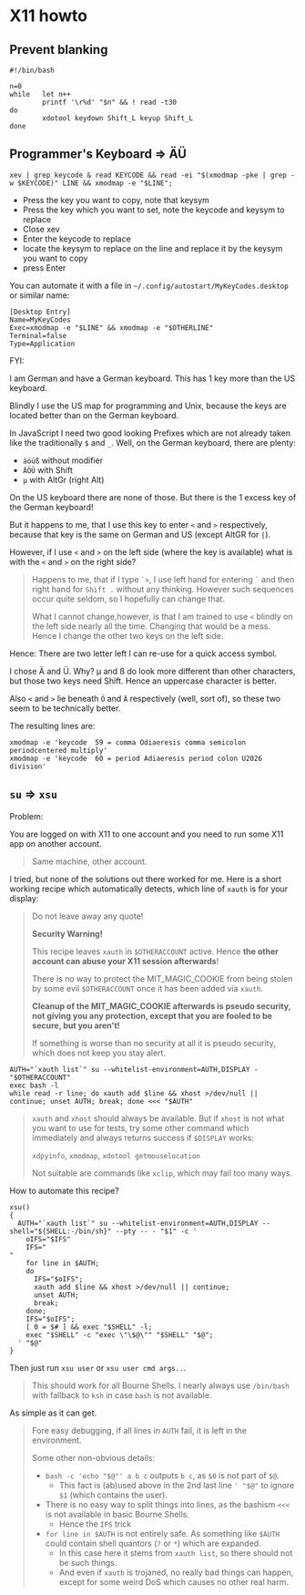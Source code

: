 # X11 howto

## Prevent blanking

```
#!/bin/bash

n=0
while   let n++
        printf '\r%d' "$n" && ! read -t30
do
        xdotool keydown Shift_L keyup Shift_L
done
```

## Programmer's Keyboard => ÄÜ

```
xev | grep keycode & read KEYCODE && read -ei "$(xmodmap -pke | grep -w $KEYCODE)" LINE && xmodmap -e "$LINE"; 
```

- Press the key you want to copy, note that keysym
- Press the key which you want to set, note the keycode and keysym to replace
- Close xev
- Enter the keycode to replace
- locate the keysym to replace on the line and replace it by the keysym you want to copy
- press Enter

You can automate it with a file in `~/.config/autostart/MyKeyCodes.desktop` or similar name:

```
[Desktop Entry]
Name=MyKeyCodes
Exec=xmodmap -e "$LINE" && xmodmap -e "$OTHERLINE"
Terminal=false
Type=Application
```

FYI:

I am German and have a German keyboard.  This has 1 key more than the US keyboard.

Blindly I use the US map for programming and Unix, because the keys are located better than on the German keyboard.

In JavaScript I need two good looking Prefixes which are not already taken like the traditionally `$` and `_`.  Well, on the German keyboard, there are plenty:

- `äöüß` without modifier
- `ÄÖÜ` with Shift
- `µ` with AltGr (right Alt)

On the US keyboard there are none of those.  But there is the 1 excess key of the German keyboard!

But it happens to me, that I use this key to enter `<` and `>` respectively, because that key is the same on German and US (except AltGR for `|`).

However, if I use `<` and `>` on the left side (where the key is available) what is with the `<` and `>` on the right side?

> Happens to me, that if I type `` `> ``, I use left hand for entering `` ` `` and then right hand for `Shift .` without any thinking.
> However such sequences occur quite seldom, so I hopefully can change that.
>
> What I cannot change,however, is that I am trained to use `<` blindly on the left side nearly all the time.
> Changing that would be a mess.  Hence I change the other two keys on the left side.

Hence:  There are two letter left I can re-use for a quick access symbol.

I chose Ä and Ü.  Why?  µ and ß do look more different than other characters, but those two keys need Shift.
Hence an uppercase character is better.  

Also `<` and `>` lie beneath `Ö` and `Ä` respectively (well, sort of), so these two seem to be technically better.

The resulting lines are:

```
xmodmap -e 'keycode  59 = comma Odiaeresis comma semicolon periodcentered multiply'
xmodmap -e 'keycode  60 = period Adiaeresis period colon U2026 division'
```
 


## `su` => `xsu`

Problem:

You are logged on with X11 to one account and you need to run some X11 app on another account.

> Same machine, other account.

I tried, but none of the solutions out there worked for me.  Here is a short working recipe which automatically detects, which line of `xauth` is for your display:

> Do not leave away any quote!
>
> **Security Warning!**
>
> This recipe leaves `xauth` in `$OTHERACCOUNT` active.  Hence **the other account can abuse your X11 session afterwards**!
>
> There is no way to protect the MIT_MAGIC_COOKIE from being stolen by some evil `$OTHERACCOUNT` once it has been added via `xauth`.
>
> **Cleanup of the MIT_MAGIC_COOKIE afterwards is pseudo security, not giving you any protection, except that you are fooled to be secure, but you aren't!**
>
> If something is worse than no security at all it is pseudo security, which does not keep you stay alert.

```
AUTH="`xauth list`" su --whitelist-environment=AUTH,DISPLAY - "$OTHERACCOUNT"
exec bash -l
while read -r line; do xauth add $line && xhost >/dev/null || continue; unset AUTH; break; done <<< "$AUTH"
```

> `xauth` and `xhost` should always be available.  But if `xhost` is not what you want to use for tests,
> try some other command which immediately and always returns success if `$DISPLAY` works:
>
> `xdpyinfo`, `xmodmap`, `xdotool getmouselocation`
>
> Not suitable are commands like `xclip`, which may fail too many ways.

How to automate this recipe?

```
xsu()
{
  AUTH="`xauth list`" su --whitelist-environment=AUTH,DISPLAY --shell="${SHELL:-/bin/sh}" --pty -- - "$1" -c '
    oIFS="$IFS"
    IFS="
"
    for line in $AUTH;
    do
      IFS="$oIFS";
      xauth add $line && xhost >/dev/null || continue;
      unset AUTH;
      break;
    done;
    IFS="$oIFS";
    [ 0 = $# ] && exec "$SHELL" -l;
    exec "$SHELL" -c "exec \"\$@\"" "$SHELL" "$@";
  ' "$@"
}
```

Then just run `xsu user` or `xsu user cmd args..`.

> This should work for all Bourne Shells.  I nearly always use `/bin/bash` with fallback to `ksh` in case `bash` is not available.

As simple as it can get.

> Fore easy debugging, if all lines in `AUTH` fail, it is left in the environment.
>
> Some other non-obvious details:
>
> - `bash -c 'echo "$@"' a b c` outputs `b c`, as `$0` is not part of `$@`.
>   - This fact is (ab)used above in the 2nd last line `' "$@"` to ignore `$1` (which contains the user).
> - There is no easy way to split things into lines, as the bashism `<<<` is not available in basic Bourne Shells.
>   - Hence the `IFS` trick
> - `for line in $AUTH` is not entirely safe.  As something like `$AUTH` could contain shell quantors (`?` or `*`) which are expanded.
>   - In this case here it stems from `xauth list`, so there should not be such things.
>   - And even if `xauth` is trojaned, no really bad things can happen, except for some weird DoS which causes no other real harm.
